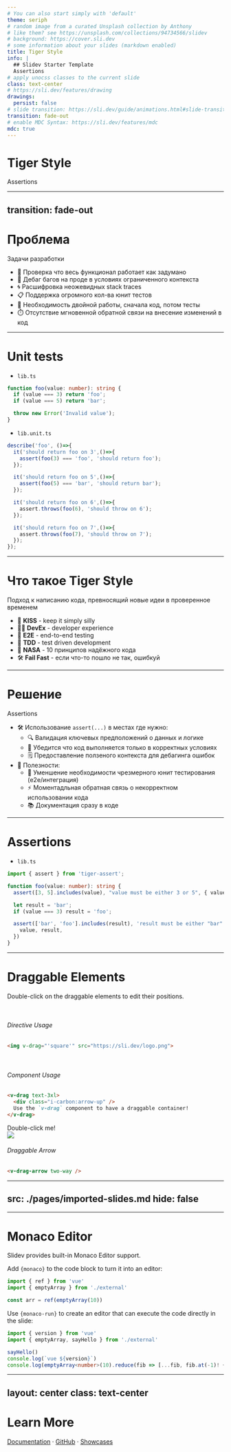 ```yaml
---
# You can also start simply with 'default'
theme: seriph
# random image from a curated Unsplash collection by Anthony
# like them? see https://unsplash.com/collections/94734566/slidev
# background: https://cover.sli.dev
# some information about your slides (markdown enabled)
title: Tiger Style
info: |
  ## Slidev Starter Template
  Assertions
# apply unocss classes to the current slide
class: text-center
# https://sli.dev/features/drawing
drawings:
  persist: false
# slide transition: https://sli.dev/guide/animations.html#slide-transitions
transition: fade-out
# enable MDC Syntax: https://sli.dev/features/mdc
mdc: true
---
```


# Tiger Style

Assertions

---
transition: fade-out
---

# Проблема

Задачи разработки

- 🧩 Проверка что весь функционал работает как задумано
- 🐛 Дебаг багов на проде в условиях ограниченного контекcта
- 🌀 Расшифровка неожевидных stack traces
- 📋 Поддержка огромного кол-ва юнит тестов
- 🤦 Необходимость двойной работы, сначала код, потом тесты
- ⏱️  Отсутствие мгновенной обратной связи на внесение изменений в код

<!--
Есть множество проблем с которыми приходится сталкиваться в процессе поддержки продукта. Существующие решения безусловно облегчают работу но так же привносят свои ограничения и проблемы с которыми часто приходится боросться отдельно что в итоге может привести к двойной работе
-->

---

# Unit tests

- `lib.ts`
```ts
function foo(value: number): string {
  if (value === 3) return 'foo';
  if (value === 5) return 'bar';

  throw new Error('Invalid value');
}
```

- `lib.unit.ts`
```ts
describe('foo', ()=>{
  it('should return foo on 3',()=>{
    assert(foo(3) === 'foo', 'should return foo');
  });

  it('should return foo on 5',()=>{
    assert(foo(5) === 'bar', 'should return bar');
  });

  it('should return foo on 6',()=>{
    assert.throws(foo(6), 'should throw on 6');
  });

  it('should return foo on 7',()=>{
    assert.throws(foo(7), 'should throw on 7');
  });
});
```


---

# Что такое Tiger Style

Подход к написанию кода, превносящий новые идеи в проверенное временем

- 🤹 **KISS** - keep it simply silly
- 🧑‍💻 **DevEx** - developer experience
- 👶 **E2E** - end-to-end testing
- 📝 **TDD** - test driven development
- 🚀 **NASA** - 10 принципов надёжного кода
- 🛠 **Fail Fast** - если что-то пошло не так, ошибкуй
---

# Решение

Assertions

- 🛠️  Использование `assert(...)` в местах где нужно:
  - 🔍 Валидация ключевых предположений о данных и логике
  - 🚦 Убедится что код выполняется только в корректных условиях
  - 🗒️ Предоставление ползеного контекста для дебагинга ошибок
- 🌟 Полезности:
  - 🧹 Уменшение необходимости чрезмерного юнит тестирования (e2e/интеграция)
  - ⚡ Моментадльная обратная связь о некорректном использовании кода
  - 📚 Документация сразу в коде

<!--
"Assertions привносит строгость в поток выполнения/использования кода через валидацию данных и условий при этом не фиксируя реализацию кучей отдельно лежажих юнит тестов. Если нужно что-то поменять, ничего не нужно искать, вся ключавая логики и ограничения доступны прямо на месте и позволяют легче принимать решения о внесении изменений"
-->
---

# Assertions

- `lib.ts`

```ts
import { assert } from 'tiger-assert';

function foo(value: number): string {
  assert([3, 5].includes(value), "value must be either 3 or 5", { value });

  let result = 'bar';
  if (value === 3) result = 'foo';

  assert(['bar', 'foo'].includes(result), 'result must be either "bar" or "foo"', {
    value, result,
  })
}
```

---

# Draggable Elements

Double-click on the draggable elements to edit their positions.

<br>

###### Directive Usage

```md
<img v-drag="'square'" src="https://sli.dev/logo.png">
```

<br>

###### Component Usage

```md
<v-drag text-3xl>
  <div class="i-carbon:arrow-up" />
  Use the `v-drag` component to have a draggable container!
</v-drag>
```

<v-drag pos="663,206,261,_,-15">
  <div text-center text-3xl border border-main rounded>
    Double-click me!
  </div>
</v-drag>

<img v-drag="'square'" src="https://sli.dev/logo.png">

###### Draggable Arrow

```md
<v-drag-arrow two-way />
```

<v-drag-arrow pos="67,452,253,46" two-way op70 />

---
src: ./pages/imported-slides.md
hide: false
---

---

# Monaco Editor

Slidev provides built-in Monaco Editor support.

Add `{monaco}` to the code block to turn it into an editor:

```ts {monaco}
import { ref } from 'vue'
import { emptyArray } from './external'

const arr = ref(emptyArray(10))
```

Use `{monaco-run}` to create an editor that can execute the code directly in the slide:

```ts {monaco-run}
import { version } from 'vue'
import { emptyArray, sayHello } from './external'

sayHello()
console.log(`vue ${version}`)
console.log(emptyArray<number>(10).reduce(fib => [...fib, fib.at(-1)! + fib.at(-2)!], [1, 1]))
```

---
layout: center
class: text-center
---

# Learn More

[Documentation](https://sli.dev) · [GitHub](https://github.com/slidevjs/slidev) · [Showcases](https://sli.dev/resources/showcases)

<PoweredBySlidev mt-10 />
